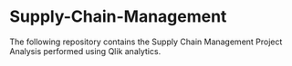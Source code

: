 # Supply-Chain-Management
The following repository contains the Supply Chain Management Project Analysis performed using Qlik analytics.
